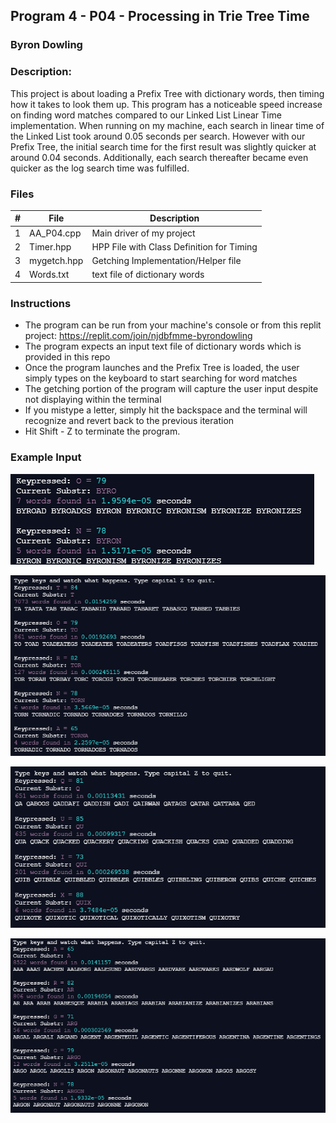 ## Program 4 - P04 - Processing in Trie Tree Time
### Byron Dowling
### Description:

This project is about loading a Prefix Tree with dictionary words, then timing how it takes to look them up. This program has a noticeable speed increase on finding word matches compared to our Linked List Linear Time implementation. When running on my machine, each search in linear time of the Linked List took around 0.05 seconds per search. However with our Prefix Tree, the initial search time for the first result was slightly quicker at around 0.04 seconds. Additionally, each search thereafter became even quicker as the log search time was fulfilled. 

### Files

|   #   | File                    | Description                                        |
| :---: | ----------------------- | -------------------------------------------------- |
|   1   | AA_P04.cpp              | Main driver of my project                          |
|   2   | Timer.hpp               | HPP File with Class Definition for Timing          |
|   3   | mygetch.hpp             | Getching Implementation/Helper file                |
|   4   | Words.txt               | text file of dictionary words                      |

### Instructions

- The program can be run from your machine's console or from this replit project: https://replit.com/join/njdbfmme-byrondowling
- The program expects an input text file of dictionary words which is provided in this repo
- Once the program launches and the Prefix Tree is loaded, the user simply types on the keyboard to start searching for word matches
- The getching portion of the program will capture the user input despite not displaying within the terminal
- If you mistype a letter, simply hit the backspace and the terminal will recognize and revert back to the previous iteration
- Hit Shift - Z to terminate the program.

### Example Input

![image of SS1](https://github.com/Byron-Dowling/3013-Algorithms-Dowling/blob/main/Assignments/P04/PrefixTree%20Getch%20%234.PNG?raw=true)

![image of SS2](https://github.com/Byron-Dowling/3013-Algorithms-Dowling/blob/main/Assignments/P04/PrefixTree%20Getch%20%232.PNG?raw=true)

![image of SS3](https://github.com/Byron-Dowling/3013-Algorithms-Dowling/blob/main/Assignments/P04/PrefixTree%20Getch%20%233.PNG?raw=true)

![image of SS4](https://github.com/Byron-Dowling/3013-Algorithms-Dowling/blob/main/Assignments/P04/PrefixTree%20Getch%20%231.PNG?raw=true)
